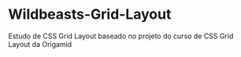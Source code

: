 # Wildbeasts-Grid-Layout

Estudo de CSS Grid Layout baseado no projeto do curso de CSS Grid Layout da Origamid
